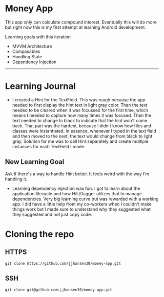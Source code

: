 
# Money App


This app only can calculate compound interest. Eventually this will do more but right now this is
my first attempt at learning Android development.

Learning goals with this iteration

* MVVM Architecture
* Composables
* Handling State
* Dependency Injection

____

# Learning Journal

* I created a Hint for the TextField. This was rough because the app needed to first display the
hint text in light gray color. Then the text needed to be cleared when it was focussed for the 
first time, which means I needed to capture how many times it was focused. Then the text needed
to change to black to indicate that the hint won't come back. That part was the hardest, because
I didn't know how files and classes were instantiated. In essence, whenever I typed in the text
field and then moved to the next, the text would change from black to light gray. Solution for
me was to call Hint separately and create multiple instances for each TextField I made.

## New Learning Goal

Ask if there's a way to handle Hint better. It feels weird with the way I'm handling it.

* Learning dependency injection was fun. I got to learn about the application lifecycle and how Hilt/Dagger utilizes that to manage dependencies. Very big learning curve but was rewarded with a working app. I did have a little help from my co-workers when I couldn't make things work but I made sure to understand why they suggested what they suggested and not just copy code.

# Cloning the repo

## HTTPS

`git clone https://github.com/jjhansen30/money-app.git`

## SSH

`git clone git@github.com:jjhansen30/money-app.git`
